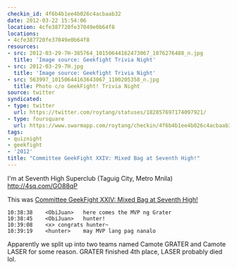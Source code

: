 ```yaml
---
checkin_id: 4f6b4b1ee4b026c4acbaab32
date: 2012-03-22 15:54:06
location: 4cfe387720fe37049e0b64f8
locations:
- 4cfe387720fe37049e0b64f8
resources:
- src: 2012-03-29-7H-385764_10150644162473067_1076276488_n.jpg
  title: 'Image source: Geekfight Trivia Night'
- src: 2012-03-29-7H.jpg
  title: 'Image source: Geekfight Trivia Night'
- src: 563997_10150644163643067_1100205358_n.jpg
  title: Photo c/o GeekFight! Trivia Night
source: twitter
syndicated:
- type: twitter
  url: https://twitter.com/roytang/statuses/182857697174097921/
- type: foursquare
  url: https://www.swarmapp.com/roytang/checkin/4f6b4b1ee4b026c4acbaab32
tags:
- quiznight
- geekfight
- '2012'
title: "Committee GeekFight XXIV: Mixed Bag at Seventh High!"
---
```


I'm at Seventh High Superclub (Taguig City, Metro Mnila) http://4sq.com/GO88qP

This was [Committee GeekFight XXIV: Mixed Bag at Seventh High!](https://www.facebook.com/events/583577618412643/)

```
10:38:38	<ObiJuan>	here comes the MVP ng Grater
10:38:45	<ObiJuan>	hunter!
10:39:08	<x>	congrats hunter~
10:39:19	<hunter>	may MVP lang pag nanalo
```

Apparently we split up into two teams named Camote GRATER and Camote LASER for some reason. GRATER finished 4th place, LASER probably died lol.
